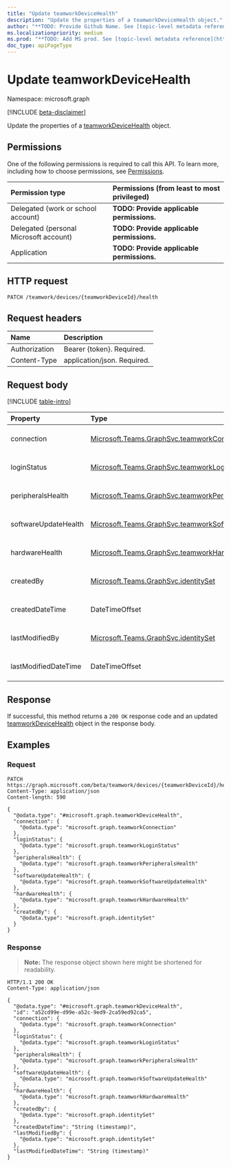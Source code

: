 ```yaml
---
title: "Update teamworkDeviceHealth"
description: "Update the properties of a teamworkDeviceHealth object."
author: "**TODO: Provide Github Name. See [topic-level metadata reference](https://msgo.azurewebsites.net/add/document/guidelines/metadata.html#topic-level-metadata)**"
ms.localizationpriority: medium
ms.prod: "**TODO: Add MS prod. See [topic-level metadata reference](https://msgo.azurewebsites.net/add/document/guidelines/metadata.html#topic-level-metadata)**"
doc_type: apiPageType
---
```


# Update teamworkDeviceHealth
Namespace: microsoft.graph

[!INCLUDE [beta-disclaimer](../../includes/beta-disclaimer.md)]

Update the properties of a [teamworkDeviceHealth](../resources/teamworkdevicehealth.md) object.

## Permissions
One of the following permissions is required to call this API. To learn more, including how to choose permissions, see [Permissions](/graph/permissions-reference).

|Permission type|Permissions (from least to most privileged)|
|:---|:---|
|Delegated (work or school account)|**TODO: Provide applicable permissions.**|
|Delegated (personal Microsoft account)|**TODO: Provide applicable permissions.**|
|Application|**TODO: Provide applicable permissions.**|

## HTTP request

<!-- {
  "blockType": "ignored"
}
-->
``` http
PATCH /teamwork/devices/{teamworkDeviceId}/health
```

## Request headers
|Name|Description|
|:---|:---|
|Authorization|Bearer {token}. Required.|
|Content-Type|application/json. Required.|

## Request body
[!INCLUDE [table-intro](../../includes/update-property-table-intro.md)]


|Property|Type|Description|
|:---|:---|:---|
|connection|[Microsoft.Teams.GraphSvc.teamworkConnection](../resources/teamworkconnection.md)|**TODO: Add Description** Required.|
|loginStatus|[Microsoft.Teams.GraphSvc.teamworkLoginStatus](../resources/teamworkloginstatus.md)|**TODO: Add Description** Optional.|
|peripheralsHealth|[Microsoft.Teams.GraphSvc.teamworkPeripheralsHealth](../resources/teamworkperipheralshealth.md)|**TODO: Add Description** Optional.|
|softwareUpdateHealth|[Microsoft.Teams.GraphSvc.teamworkSoftwareUpdateHealth](../resources/teamworksoftwareupdatehealth.md)|**TODO: Add Description** Optional.|
|hardwareHealth|[Microsoft.Teams.GraphSvc.teamworkHardwareHealth](../resources/teamworkhardwarehealth.md)|**TODO: Add Description** Optional.|
|createdBy|[Microsoft.Teams.GraphSvc.identitySet](../resources/identityset.md)|**TODO: Add Description** Optional.|
|createdDateTime|DateTimeOffset|**TODO: Add Description** Optional.|
|lastModifiedBy|[Microsoft.Teams.GraphSvc.identitySet](../resources/identityset.md)|**TODO: Add Description** Optional.|
|lastModifiedDateTime|DateTimeOffset|**TODO: Add Description** Optional.|



## Response

If successful, this method returns a `200 OK` response code and an updated [teamworkDeviceHealth](../resources/teamworkdevicehealth.md) object in the response body.

## Examples

### Request
<!-- {
  "blockType": "request",
  "name": "update_teamworkdevicehealth"
}
-->
``` http
PATCH https://graph.microsoft.com/beta/teamwork/devices/{teamworkDeviceId}/health
Content-Type: application/json
Content-length: 590

{
  "@odata.type": "#microsoft.graph.teamworkDeviceHealth",
  "connection": {
    "@odata.type": "microsoft.graph.teamworkConnection"
  },
  "loginStatus": {
    "@odata.type": "microsoft.graph.teamworkLoginStatus"
  },
  "peripheralsHealth": {
    "@odata.type": "microsoft.graph.teamworkPeripheralsHealth"
  },
  "softwareUpdateHealth": {
    "@odata.type": "microsoft.graph.teamworkSoftwareUpdateHealth"
  },
  "hardwareHealth": {
    "@odata.type": "microsoft.graph.teamworkHardwareHealth"
  },
  "createdBy": {
    "@odata.type": "microsoft.graph.identitySet"
  }
}
```


### Response
>**Note:** The response object shown here might be shortened for readability.
<!-- {
  "blockType": "response",
  "truncated": true
}
-->
``` http
HTTP/1.1 200 OK
Content-Type: application/json

{
  "@odata.type": "#microsoft.graph.teamworkDeviceHealth",
  "id": "a52cd99e-d99e-a52c-9ed9-2ca59ed92ca5",
  "connection": {
    "@odata.type": "microsoft.graph.teamworkConnection"
  },
  "loginStatus": {
    "@odata.type": "microsoft.graph.teamworkLoginStatus"
  },
  "peripheralsHealth": {
    "@odata.type": "microsoft.graph.teamworkPeripheralsHealth"
  },
  "softwareUpdateHealth": {
    "@odata.type": "microsoft.graph.teamworkSoftwareUpdateHealth"
  },
  "hardwareHealth": {
    "@odata.type": "microsoft.graph.teamworkHardwareHealth"
  },
  "createdBy": {
    "@odata.type": "microsoft.graph.identitySet"
  },
  "createdDateTime": "String (timestamp)",
  "lastModifiedBy": {
    "@odata.type": "microsoft.graph.identitySet"
  },
  "lastModifiedDateTime": "String (timestamp)"
}
```

